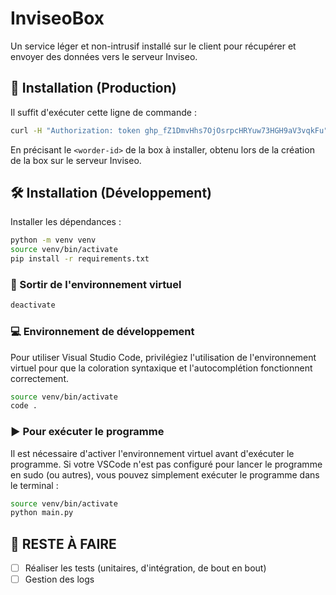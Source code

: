 # InviseoBox

Un service léger et non-intrusif installé sur le client pour récupérer et envoyer des données vers le serveur Inviseo.

## 🚀 Installation (Production)

Il suffit d'exécuter cette ligne de commande :

```bash
curl -H "Authorization: token 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" -sSL https://raw.githubusercontent.com/inviseo/inviseobox/main/install.sh | sudo bash -s <worder-id>
```

En précisant le `<worder-id>` de la box à installer, obtenu lors de la création de la box sur le serveur Inviseo.

## 🛠️ Installation (Développement)

Installer les dépendances :

```bash
python -m venv venv
source venv/bin/activate
pip install -r requirements.txt
```

### 🔌 Sortir de l'environnement virtuel

```bash
deactivate
```

### 💻 Environnement de développement

Pour utiliser Visual Studio Code, privilégiez l'utilisation de l'environnement virtuel pour que la coloration syntaxique et l'autocomplétion fonctionnent correctement.

```bash
source venv/bin/activate
code .
```

### ▶️ Pour exécuter le programme

Il est nécessaire d'activer l'environnement virtuel avant d'exécuter le programme. Si votre VSCode n'est pas configuré pour lancer le programme en sudo (ou autres), vous pouvez simplement exécuter le programme dans le terminal :

```bash
source venv/bin/activate
python main.py
```

## 📝 RESTE À FAIRE

- [ ] Réaliser les tests (unitaires, d'intégration, de bout en bout)
- [ ] Gestion des logs